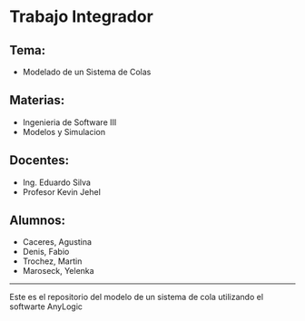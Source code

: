 # Trabajo Integrador 

## Tema:
- Modelado de un Sistema de Colas

## Materias:
- Ingenieria de Software III
- Modelos y Simulacion

## Docentes:
- Ing. Eduardo Silva
- Profesor Kevin Jehel

## Alumnos:
- Caceres, Agustina
- Denis, Fabio
- Trochez, Martin
- Maroseck, Yelenka

---

Este es el repositorio del modelo de un sistema de cola utilizando el softwarte AnyLogic
